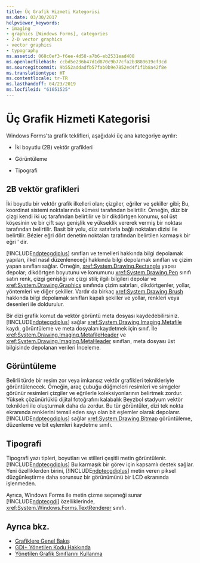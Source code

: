 ```yaml
---
title: Üç Grafik Hizmeti Kategorisi
ms.date: 03/30/2017
helpviewer_keywords:
- imaging
- graphics [Windows Forms], categories
- 2-D vector graphics
- vector graphics
- typography
ms.assetid: 068c0ef3-f6ee-4d58-a7b6-eb2531ead408
ms.openlocfilehash: ccbd5e236b47d1d870c9b77cfa2b3880619cf3cd
ms.sourcegitcommit: 9b552addadfb57fab0b9e7852ed4f1f1b8a42f8e
ms.translationtype: HT
ms.contentlocale: tr-TR
ms.lasthandoff: 04/23/2019
ms.locfileid: "61651525"
---
```

# <a name="three-categories-of-graphics-services"></a>Üç Grafik Hizmeti Kategorisi
Windows Forms'ta grafik teklifleri, aşağıdaki üç ana kategoriye ayrılır:  
  
- İki boyutlu (2B) vektör grafikleri  
  
- Görüntüleme  
  
- Tipografi  
  
## <a name="2-d-vector-graphics"></a>2B vektör grafikleri  
 İki boyutlu bir vektör grafik ilkelleri olan; çizgiler, eğriler ve şekiller gibi; Bu, koordinat sistemi noktalarında kümesi tarafından belirtilir. Örneğin, düz bir çizgi kendi iki uç tarafından belirtilir ve bir dikdörtgen konumu, sol üst köşesinin ve bir çift sayı genişlik ve yükseklik vererek vermiş bir noktası tarafından belirtilir. Basit bir yolu, düz satırlarla bağlı noktaları dizisi ile belirtilir. Bézier eğri dört denetim noktaları tarafından belirtilen karmaşık bir eğri ' dir.  
  
 [!INCLUDE[ndptecgdiplus](../../../../includes/ndptecgdiplus-md.md)] sınıfları ve temelleri hakkında bilgi depolamak yapıları, ilkel nasıl düzenleneceği hakkında bilgi depolamak sınıfları ve çizim yapan sınıfları sağlar. Örneğin, <xref:System.Drawing.Rectangle> yapısı depolar; dikdörtgen boyutunu ve konumunu <xref:System.Drawing.Pen> sınıfı satırı renk, çizgi genişliği ve çizgi stili; ilgili bilgileri depolar ve <xref:System.Drawing.Graphics> sınıfında çizim satırları, dikdörtgenler, yollar, yöntemleri ve diğer şekiller. Vardır da birkaç <xref:System.Drawing.Brush> hakkında bilgi depolamak sınıfları kapalı şekiller ve yollar, renkleri veya desenleri ile doldurulur.  
  
 Bir dizi grafik komut da vektör görüntü meta dosyası kaydedebilirsiniz. [!INCLUDE[ndptecgdiplus](../../../../includes/ndptecgdiplus-md.md)] sağlar <xref:System.Drawing.Imaging.Metafile> kaydı, görüntüleme ve meta dosyaları kaydetmek için sınıf. İle <xref:System.Drawing.Imaging.MetafileHeader> ve <xref:System.Drawing.Imaging.MetaHeader> sınıfları, meta dosyası üst bilgisinde depolanan verileri İnceleme.  
  
## <a name="imaging"></a>Görüntüleme  
 Belirli türde bir resim zor veya imkansız vektör grafikleri teknikleriyle görüntülenecek. Örneğin, araç çubuğu düğmeleri resimleri ve simgeler görünür resimleri çizgiler ve eğrilerle koleksiyonlarının belirtmek zordur. Yüksek çözünürlüklü dijital fotoğrafını kalabalık Beyzbol stadyum vektör teknikleri ile oluşturmak daha da zordur. Bu tür görüntüler, dizi tek nokta ekranında renklerini temsil eden sayı olan bit eşlemler olarak depolanır. [!INCLUDE[ndptecgdiplus](../../../../includes/ndptecgdiplus-md.md)] sağlar <xref:System.Drawing.Bitmap> görüntüleme, düzenleme ve bit eşlemleri kaydetme sınıfı.  
  
## <a name="typography"></a>Tipografi  
 Tipografi yazı tipleri, boyutları ve stilleri çeşitli metin görüntülenir. [!INCLUDE[ndptecgdiplus](../../../../includes/ndptecgdiplus-md.md)] Bu karmaşık bir görev için kapsamlı destek sağlar. Yeni özelliklerden birini, [!INCLUDE[ndptecgdiplus](../../../../includes/ndptecgdiplus-md.md)] metin veren piksel düzgünleştirme daha sorunsuz bir görünümünü bir LCD ekranında işlenmeden.  
  
 Ayrıca, Windows Forms ile metin çizme seçeneği sunar [!INCLUDE[ndptecgdi](../../../../includes/ndptecgdi-md.md)] özelliklerinde, <xref:System.Windows.Forms.TextRenderer> sınıfı.  
  
## <a name="see-also"></a>Ayrıca bkz.

- [Grafiklere Genel Bakış](graphics-overview-windows-forms.md)
- [GDI+ Yönetilen Kodu Hakkında](about-gdi-managed-code.md)
- [Yönetilen Grafik Sınıflarını Kullanma](using-managed-graphics-classes.md)
